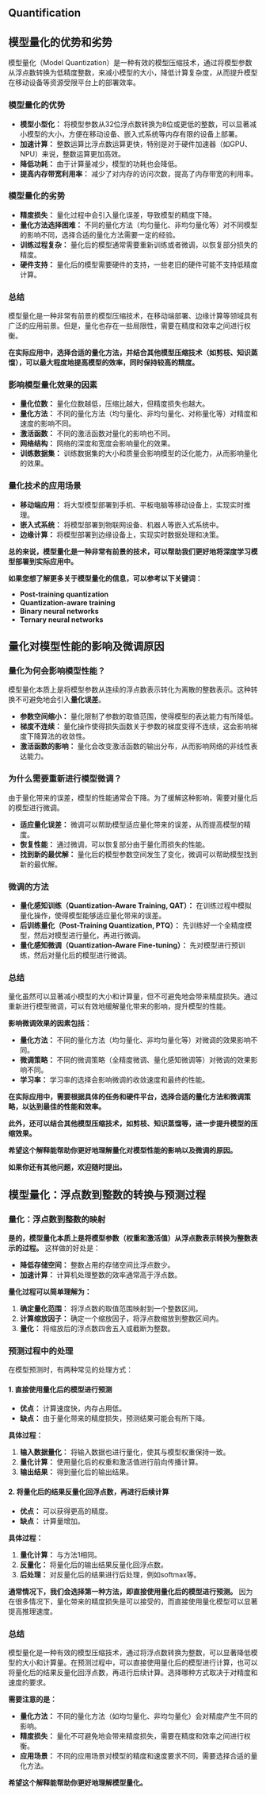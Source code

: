 ## Quantification

## 模型量化的优势和劣势

模型量化（Model Quantization）是一种有效的模型压缩技术，通过将模型参数从浮点数转换为低精度整数，来减小模型的大小，降低计算复杂度，从而提升模型在移动设备等资源受限平台上的部署效率。

### 模型量化的优势

* **模型小型化：** 将模型参数从32位浮点数转换为8位或更低的整数，可以显著减小模型的大小，方便在移动设备、嵌入式系统等内存有限的设备上部署。
* **加速计算：** 整数运算比浮点数运算更快，特别是对于硬件加速器（如GPU、NPU）来说，整数运算更加高效。
* **降低功耗：** 由于计算量减少，模型的功耗也会降低。
* **提高内存带宽利用率：** 减少了对内存的访问次数，提高了内存带宽的利用率。

### 模型量化的劣势

* **精度损失：** 量化过程中会引入量化误差，导致模型的精度下降。
* **量化方法选择困难：** 不同的量化方法（均匀量化、非均匀量化等）对不同模型的影响不同，选择合适的量化方法需要一定的经验。
* **训练过程复杂：** 量化后的模型通常需要重新训练或者微调，以恢复部分损失的精度。
* **硬件支持：** 量化后的模型需要硬件的支持，一些老旧的硬件可能不支持低精度计算。

### 总结

模型量化是一种非常有前景的模型压缩技术，在移动端部署、边缘计算等领域具有广泛的应用前景。但是，量化也存在一些局限性，需要在精度和效率之间进行权衡。

**在实际应用中，选择合适的量化方法，并结合其他模型压缩技术（如剪枝、知识蒸馏），可以最大程度地提高模型的效率，同时保持较高的精度。**

### 影响模型量化效果的因素

* **量化位数：** 量化位数越低，压缩比越大，但精度损失也越大。
* **量化方法：** 不同的量化方法（均匀量化、非均匀量化、对称量化等）对精度和速度的影响不同。
* **激活函数：** 不同的激活函数对量化的影响也不同。
* **网络结构：** 网络的深度和宽度会影响量化的效果。
* **训练数据集：** 训练数据集的大小和质量会影响模型的泛化能力，从而影响量化的效果。

### 量化技术的应用场景

* **移动端应用：** 将大型模型部署到手机、平板电脑等移动设备上，实现实时推理。
* **嵌入式系统：** 将模型部署到物联网设备、机器人等嵌入式系统中。
* **边缘计算：** 将模型部署到边缘设备上，实现实时数据处理和决策。

**总的来说，模型量化是一种非常有前景的技术，可以帮助我们更好地将深度学习模型部署到实际应用中。**

**如果您想了解更多关于模型量化的信息，可以参考以下关键词：**

* **Post-training quantization**
* **Quantization-aware training**
* **Binary neural networks**
* **Ternary neural networks**



## 量化对模型性能的影响及微调原因

### 量化为何会影响模型性能？

模型量化本质上是将模型参数从连续的浮点数表示转化为离散的整数表示。这种转换不可避免地会引入**量化误差**。

* **参数空间缩小：** 量化限制了参数的取值范围，使得模型的表达能力有所降低。
* **梯度不连续：** 量化操作使得损失函数关于参数的梯度变得不连续，这会影响梯度下降算法的收敛性。
* **激活函数的影响：** 量化会改变激活函数的输出分布，从而影响网络的非线性表达能力。

### 为什么需要重新进行模型微调？

由于量化带来的误差，模型的性能通常会下降。为了缓解这种影响，需要对量化后的模型进行微调。

* **适应量化误差：** 微调可以帮助模型适应量化带来的误差，从而提高模型的精度。
* **恢复性能：** 通过微调，可以恢复部分由于量化而损失的性能。
* **找到新的最优解：** 量化后的模型参数空间发生了变化，微调可以帮助模型找到新的最优解。

### 微调的方法

* **量化感知训练（Quantization-Aware Training, QAT）：** 在训练过程中模拟量化操作，使得模型能够适应量化带来的误差。
* **后训练量化（Post-Training Quantization, PTQ）：** 先训练好一个全精度模型，然后对模型进行量化，再进行微调。
* **量化感知微调（Quantization-Aware Fine-tuning）：** 先对模型进行预训练，然后对量化后的模型进行微调。

### 总结

量化虽然可以显著减小模型的大小和计算量，但不可避免地会带来精度损失。通过重新进行模型微调，可以有效地缓解量化带来的影响，提升模型的性能。

**影响微调效果的因素包括：**

* **量化方法：** 不同的量化方法（均匀量化、非均匀量化等）对微调的效果影响不同。
* **微调策略：** 不同的微调策略（全精度微调、量化感知微调等）对微调的效果影响不同。
* **学习率：** 学习率的选择会影响微调的收敛速度和最终的性能。

**在实际应用中，需要根据具体的任务和硬件平台，选择合适的量化方法和微调策略，以达到最佳的性能和效率。**

**此外，还可以结合其他模型压缩技术，如剪枝、知识蒸馏等，进一步提升模型的压缩效果。**

**希望这个解释能帮助你更好地理解量化对模型性能的影响以及微调的原因。**

**如果你还有其他问题，欢迎随时提出。**


## 模型量化：浮点数到整数的转换与预测过程

### 量化：浮点数到整数的映射

**是的，模型量化本质上是将模型参数（权重和激活值）从浮点数表示转换为整数表示的过程。** 这样做的好处是：

* **降低存储空间：** 整数占用的存储空间比浮点数少。
* **加速计算：** 计算机处理整数的效率通常高于浮点数。

**量化过程可以简单理解为：**

1. **确定量化范围：** 将浮点数的取值范围映射到一个整数区间。
2. **计算缩放因子：** 确定一个缩放因子，将浮点数缩放到整数区间内。
3. **量化：** 将缩放后的浮点数四舍五入或截断为整数。

### 预测过程中的处理

在模型预测时，有两种常见的处理方式：

#### 1. **直接使用量化后的模型进行预测**

* **优点：** 计算速度快，内存占用低。
* **缺点：** 由于量化带来的精度损失，预测结果可能会有所下降。

**具体过程：**

1. **输入数据量化：** 将输入数据也进行量化，使其与模型权重保持一致。
2. **量化计算：** 使用量化后的权重和激活值进行前向传播计算。
3. **输出结果：** 得到量化后的输出结果。

#### 2. **将量化后的结果反量化回浮点数，再进行后续计算**

* **优点：** 可以获得更高的精度。
* **缺点：** 计算量增加。

**具体过程：**

1. **量化计算：** 与方法1相同。
2. **反量化：** 将量化后的输出结果反量化回浮点数。
3. **后处理：** 对反量化后的结果进行后处理，例如softmax等。

**通常情况下，我们会选择第一种方法，即直接使用量化后的模型进行预测。** 因为在很多情况下，量化带来的精度损失是可以接受的，而直接使用量化模型可以显著提高推理速度。

### 总结

模型量化是一种有效的模型压缩技术，通过将浮点数转换为整数，可以显著降低模型的大小和计算量。在预测过程中，可以直接使用量化后的模型进行计算，也可以将量化后的结果反量化回浮点数，再进行后续计算。选择哪种方式取决于对精度和速度的要求。

**需要注意的是：**

* **量化方法：** 不同的量化方法（如均匀量化、非均匀量化）会对精度产生不同的影响。
* **精度损失：** 量化不可避免地会带来精度损失，需要在精度和效率之间进行权衡。
* **应用场景：** 不同的应用场景对模型的精度和速度要求不同，需要选择合适的量化方法。

**希望这个解释能帮助你更好地理解模型量化。**
